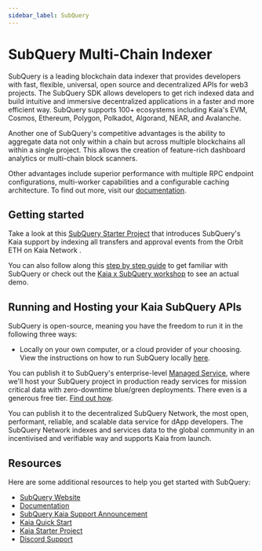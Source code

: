 ```yaml
---
sidebar_label: SubQuery
---
```


# SubQuery Multi-Chain Indexer

SubQuery is a leading blockchain data indexer that provides developers with fast, flexible, universal, open source and decentralized APIs for web3 projects. The SubQuery SDK allows developers to get rich indexed data and build intuitive and immersive decentralized applications in a faster and more efficient way. SubQuery supports 100+ ecosystems including Kaia's EVM, Cosmos, Ethereum, Polygon, Polkadot, Algorand, NEAR, and Avalanche.

Another one of SubQuery's competitive advantages is the ability to aggregate data not only within a chain but across multiple blockchains all within a single project. This allows the creation of feature-rich dashboard analytics or multi-chain block scanners.

Other advantages include superior performance with multiple RPC endpoint configurations, multi-worker capabilities and a configurable caching architecture. To find out more, visit our [documentation](https://academy.subquery.network/).

## Getting started

Take a look at this [SubQuery Starter Project](https://github.com/subquery/ethereum-subql-starter/tree/main/Kaia/klaytn-starter) that introduces SubQuery's Kaia support by indexing all transfers and approval events from the Orbit ETH on Kaia Network .

You can also follow along this [step by step guide](https://academy.subquery.network/quickstart/quickstart.html) to get familiar with SubQuery or check out the [Kaia x SubQuery workshop](https://www.youtube.com/watch?v=40R5O1kL3v4) to see an actual demo.

## Running and Hosting your Kaia SubQuery APIs

SubQuery is open-source, meaning you have the freedom to run it in the following three ways:

* Locally on your own computer, or a cloud provider of your choosing. View the instructions on how to run SubQuery locally [here](https://academy.subquery.network/run_publish/run.html).

You can publish it to SubQuery's enterprise-level [Managed Service](https://managedservice.subquery.network/login), where we'll host your SubQuery project in production ready services for mission critical data with zero-downtime blue/green deployments. There even is a generous free tier. [Find out how](https://academy.subquery.network/run_publish/publish.html).

You can publish it to the decentralized SubQuery Network, the most open, performant, reliable, and scalable data service for dApp developers. The SubQuery Network indexes and services data to the global community in an incentivised and verifiable way and supports Kaia from launch.

## Resources

Here are some additional resources to help you get started with SubQuery:

* [SubQuery Website](https://subquery.network/?utm_source=klaytn&utm_medium=partner-docs)
* [Documentation](https://academy.subquery.network/?utm_source=klaytn&utm_medium=partner-docs)
* [SubQuery Kaia Support Announcement](https://subquery.medium.com/subquerys-data-indexing-supports-builders-on-klaytn-e5a3aec4bc14?utm_source=klaytn&utm_medium=partner-docs)
* [Kaia Quick Start](https://academy.subquery.network/quickstart/quickstart_chains/klaytn.html/?utm_source=klaytn&utm_medium=partner-docs)
* [Kaia Starter Project](https://github.com/subquery/ethereum-subql-starter/tree/main/Kaia/klaytn-starter)
* [Discord Support](https://discord.com/invite/subquery/?utm_source=klaytn&utm_medium=partner-docs)
